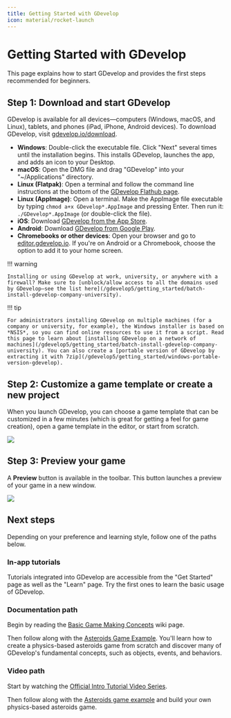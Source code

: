 ```yaml
---
title: Getting Started with GDevelop
icon: material/rocket-launch
---
```

# Getting Started with GDevelop

This page explains how to start GDevelop and provides the first steps recommended for beginners.

## Step 1: Download and start GDevelop

GDevelop is available for all devices—computers (Windows, macOS, and Linux), tablets, and phones (iPad, iPhone, Android devices). To download GDevelop, visit [gdevelop.io/download](https://gdevelop.io/download/).

* **Windows**: Double-click the executable file. Click "Next" several times until the installation begins. This installs GDevelop, launches the app, and adds an icon to your Desktop.
* **macOS**: Open the DMG file and drag "GDevelop" into your "~/Applications" directory.
* **Linux (Flatpak)**: Open a terminal and follow the command line instructions at the bottom of the [GDevelop Flathub page](https://flathub.org/apps/details/io.gdevelop.ide).
* **Linux (AppImage)**: Open a terminal. Make the AppImage file executable by typing `chmod a+x GDevelop*.AppImage` and pressing Enter. Then run it: `./GDevelop*.AppImage` (or double-click the file).
* **iOS**: Download [GDevelop from the App Store](https://apps.apple.com/us/app/gdevelop-game-maker/id1663675754).
* **Android**: Download [GDevelop from Google Play](https://play.google.com/store/apps/details?id=io.gdevelop.ide).
* **Chromebooks or other devices**: Open your browser and go to [editor.gdevelop.io](https://editor.gdevelop.io). If you're on Android or a Chromebook, choose the option to add it to your home screen.

!!! warning

    Installing or using GDevelop at work, university, or anywhere with a firewall? Make sure to [unblock/allow access to all the domains used by GDevelop—see the list here](/gdevelop5/getting_started/batch-install-gdevelop-company-university).


!!! tip

    For administrators installing GDevelop on multiple machines (for a company or university, for example), the Windows installer is based on *NSIS*, so you can find online resources to use it from a script. Read this page to learn about [installing GDevelop on a network of machines](/gdevelop5/getting_started/batch-install-gdevelop-company-university). You can also create a [portable version of GDevelop by extracting it with 7zip](/gdevelop5/getting_started/windows-portable-version-gdevelop).

## Step 2: Customize a game template or create a new project

When you launch GDevelop, you can choose a game template that can be customized in a few minutes (which is great for getting a feel for game creation), open a game template in the editor, or start from scratch.

![](/gdevelop5/getting_started/pasted/20230309-173349.png)

## Step 3: Preview your game

A **Preview** button is available in the toolbar. This button launches a preview of your game in a new window.

![](/gdevelop5/getting_started/pasted/20230309-173456.png)

## Next steps

Depending on your preference and learning style, follow one of the paths below.

### In-app tutorials

Tutorials integrated into GDevelop are accessible from the "Get Started" page as well as the "Learn" page. Try the first ones to learn the basic usage of GDevelop.

### Documentation path

Begin by reading the [Basic Game Making Concepts](https://wiki.gdevelop.io/gdevelop5/tutorials/basic-game-making-concepts) wiki page.

Then follow along with the [Asteroids Game Example](https://wiki.gdevelop.io/gdevelop5/tutorials/asteroids/start). You'll learn how to create a physics-based asteroids game from scratch and discover many of GDevelop's fundamental concepts, such as objects, events, and behaviors.

### Video path

Start by watching the [Official Intro Tutorial Video Series](https://www.youtube.com/watch?v=595-swNh0Mw&list=PL3YlZTdKiS89Kj7IQVPoNElJCWrjZaCC8&ab_channel=GDevelop).

Then follow along with the [Asteroids game example](https://www.youtube.com/watch?v=w1SCpQ-mRCk&list=PL3YlZTdKiS8_Q8UPu2BJV5P5gYA-Q-k19&ab_channel=GDevelop) and build your own physics-based asteroids game.

